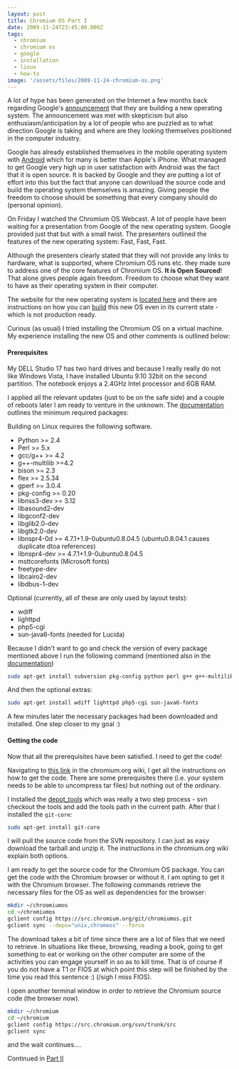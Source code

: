 ```yaml
---
layout: post
title: Chromium OS Part I
date: 2009-11-24T23:45:00.000Z
tags:
  - chromium
  - chromium os
  - google
  - installation
  - linux
  - how-to
image: '/assets/files/2009-11-24-chromium-os.png'
---
```

A lot of hype has been generated on the Internet a few months back regarding Google's [announcement](https://googleblog.blogspot.com/2009/07/introducing-google-chrome-os.html) that they are building a new operating system. The announcement was met with skepticism but also enthusiasm/anticipation by a lot of people who are puzzled as to what direction Google is taking and where are they looking themselves positioned in the computer industry.

Google has already established themselves in the mobile operating system with [Android](https://www.android.com/) which for many is better than Apple's iPhone. What managed to get Google very high up in user satisfaction with Android was the fact that it is open source. It is backed by Google and they are putting a lot of effort into this but the fact that anyone can download the source code and build the operating system themselves is amazing. Giving people the freedom to choose should be something that every company should do (personal opinion).

On Friday I watched the Chromium OS Webcast. A lot of people have been waiting for a presentation from Google of the new operating system. Google provided just that but with a small twist. The presenters outlined the features of the new operating system: Fast, Fast, Fast.

Although the presenters clearly stated that they will not provide any links to hardware, what is supported, where Chromium OS runs etc. they made sure to address one of the core features of Chromium OS. **It is Open Sourced**! That alone gives people again freedom. Freedom to choose what they want to have as their operating system in their computer.

The website for the new operating system is [located here](https://sites.google.com/a/chromium.org/dev/chromium-os) and there are instructions on how you can [build](https://www.chromium.org/chromium-os/building-chromium-os) this new OS even in its current state - which is not production ready.

Curious (as usual) I tried installing the Chromium OS on a virtual machine. My experience installing the new OS and other comments is outlined below:

#### Prerequisites

My DELL Studio 17 has two hard drives and because I really really do not like Windows Vista, I have installed Ubuntu 9.10 32bit on the second partition. The notebook enjoys a 2.4GHz Intel processor and 6GB RAM.

I applied all the relevant updates (just to be on the safe side) and a couple of reboots later I am ready to venture in the unknown. The [documentation](https://code.google.com/p/chromium/wiki/LinuxBuildInstructionsPrerequisites) outlines the minimum required packages:&nbsp;

Building on Linux requires the following software.

* Python >= 2.4
* Perl >= 5.x
* gcc/g++ >= 4.2
* g++-multilib >=4.2
* bison >= 2.3
* flex >= 2.5.34
* gperf >= 3.0.4
* pkg-config >= 0.20
* libnss3-dev >= 3.12
* libasound2-dev
* libgconf2-dev
* libglib2.0-dev
* libgtk2.0-dev
* libnspr4-0d >= 4.7.1+1.9-0ubuntu0.8.04.5 (ubuntu0.8.04.1 causes duplicate dtoa references)
* libnspr4-dev >= 4.7.1+1.9-0ubuntu0.8.04.5
* msttcorefonts (Microsoft fonts)
* freetype-dev
* libcairo2-dev
* libdbus-1-dev

Optional (currently, all of these are only used by layout tests):

* wdiff
* lighttpd
* php5-cgi
* sun-java6-fonts (needed for Lucida)

Because I didn't want to go and check the version of every package mentioned above I run the following command (mentioned also in the [documentation](https://code.google.com/p/chromium/wiki/LinuxBuildInstructionsPrerequisites))

```sh
sudo apt-get install subversion pkg-config python perl g++ g++-multilib bison flex gperf libnss3-dev libgtk2.0-dev libnspr4-0d libasound2-dev libnspr4-dev msttcorefonts libgconf2-dev libcairo2-dev libdbus-1-dev
```

And then the optional extras:

```sh
sudo apt-get install wdiff lighttpd php5-cgi sun-java6-fonts
```

A few minutes later the necessary packages had been downloaded and installed. One step closer to my goal :)

#### Getting the code

Now that all the prerequisites have been satisfied. I need to get the code!

Navigating to [this link](https://sites.google.com/a/chromium.org/dev/chromium-os/building-chromium-os/getting-the-chromium-os-source-code) in the chromium.org wiki, I get all the instructions on how to get the code. There are some prerequisites there (i.e. your system needs to be able to uncompress tar files) but nothing out of the ordinary.

I installed the [depot_tools](https://dev.chromium.org/developers/how-tos/install-gclient) which was really a two step process - svn checkout the tools and add the tools path in the current path. After that I installed the `git-core`:

```sh
sudo apt-get install git-core
```

I will pull the source code from the SVN repository. I can just as easy download the tarball and unzip it. The instructions in the chromium.org wiki explain both options.

I am ready to get the source code for the Chromium OS package. You can get the code with the Chromium browser or without it. I am opting to get it with the Chromium browser. The following commands retrieve the necessary files for the OS as well as dependencies for the browser:

```sh
mkdir ~/chroomiumos
cd ~/chromiumos
gclient config https://src.chromium.org/git/chromiumos.git
gclient sync --deps="unix,chromeos" --force
```

The download takes a bit of time since there are a lot of files that we need to retrieve. In situations like these, browsing, reading a book, going to get something to eat or working on the other computer are some of the activities you can engage yourself in so as to kill time. That is of course if you do not have a T1 or FIOS at which point this step will be finished by the time you read this sentence :) (/sigh I miss FIOS).

I open another terminal window in order to retrieve the Chromium source code (the browser now).

```sh
mkdir ~/chromium
cd ~/chromium
gclient config https://src.chromium.org/svn/trunk/src
gclient sync
```

and the wait continues....

Continued in [Part II](/post/chromium-os-part-ii)
